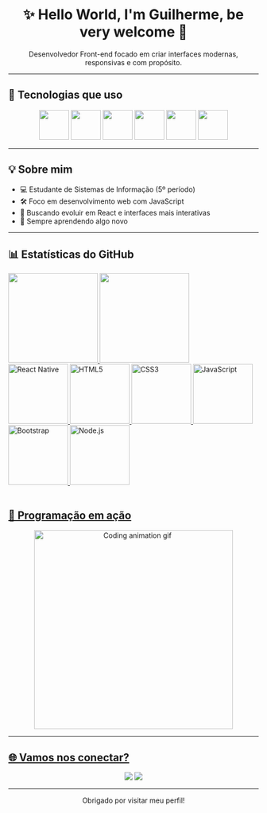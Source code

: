 <h1 align="center">✨ Hello World, I'm Guilherme, be very welcome 👋</h1>

<p align="center">
  Desenvolvedor Front-end focado em criar interfaces modernas, responsivas e com propósito.
</p>

---

## 🧰 Tecnologias que uso

<p align="center">
  <img src="https://cdn.jsdelivr.net/gh/devicons/devicon/icons/html5/html5-original.svg" width="60px" />
  <img src="https://cdn.jsdelivr.net/gh/devicons/devicon/icons/css3/css3-original.svg" width="60px" />
  <img src="https://cdn.jsdelivr.net/gh/devicons/devicon/icons/javascript/javascript-original.svg" width="60px" />
  <img src="https://cdn.jsdelivr.net/gh/devicons/devicon/icons/nodejs/nodejs-original.svg" width="60px" />
  <img src="https://cdn.jsdelivr.net/gh/devicons/devicon/icons/bootstrap/bootstrap-original.svg" width="60px" />
  <img src="https://cdn.jsdelivr.net/gh/devicons/devicon/icons/react/react-original.svg" width="60px" />

</p>

---

## 💡 Sobre mim

- 💻 Estudante de Sistemas de Informação (5º período)
- 🛠️ Foco em desenvolvimento web com JavaScript
- 🎯 Buscando evoluir em React e interfaces mais interativas
- 🌱 Sempre aprendendo algo novo

---

## 📊 Estatísticas do GitHub

<table>
  <a href="https://github.com/leehxd">
  <img height="180em" src="https://github-readme-stats.vercel.app/api?username=DevGuiga05&show_icons=true&theme=tokyonight&include_all_commits=true&count_private=true"/>
  <img height="180em" src="https://github-readme-stats.vercel.app/api/top-langs/?username=DevGuiga05&layout=compact&langs_count=6&theme=tokyonight"/> <br>
  <img src="https://upload.wikimedia.org/wikipedia/commons/thumb/a/a7/React-icon.svg/539px-React-icon.svg.png" width="120" alt="React Native">
  <img src="https://img.icons8.com/color/2x/html-5.png" width="120" alt="HTML5">
  <img src="https://img.icons8.com/color/2x/css3.png" width="120" alt="CSS3">
  <img src="https://static.vecteezy.com/system/resources/previews/027/127/560/non_2x/javascript-logo-javascript-icon-transparent-free-png.png" width="120" alt="JavaScript">
  <img src="https://img.icons8.com/color/2x/bootstrap.png" width="120" alt="Bootstrap">
  <img src="https://img.icons8.com/color/2x/nodejs.png" width="120" alt="Node.js" />

</table>

## 🧠 Programação em ação

<p align="center">
  <img src="https://media.giphy.com/media/qgQUggAC3Pfv687qPC/giphy.gif" width="400" alt="Coding animation gif">
</p>

---

## 🌐 Vamos nos conectar?

<p align="center">
  <a href="mailto:devguiga05@gmail.com"><img src="https://img.shields.io/badge/Email-D14836?style=for-the-badge&logo=gmail&logoColor=white"/></a>
  <a href="https://www.linkedin.com/in/guilherme-machado-990a64284" target="_blank"><img src="https://img.shields.io/badge/LinkedIn-0e76a8?style=for-the-badge&logo=linkedin&logoColor=white"/></a>
</p>


---

<p align="center"> Obrigado por visitar meu perfil! </p>

